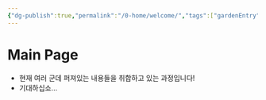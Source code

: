 ```yaml
---
{"dg-publish":true,"permalink":"/0-home/welcome/","tags":["gardenEntry"],"created":"2025-02-26T15:44:18.322+09:00","updated":"2025-01-03T18:47:50.160+09:00"}
---
```


# Main Page

- 현재 여러 군데 퍼져있는 내용들을 취합하고 있는 과정입니다!
- 기대하십쇼...